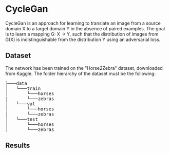 # CycleGan
CycleGan is an approach for learning to translate an image from a source domain X to a target domain Y in the absence of paired examples. The goal is to learn a mapping G: X → Y, such that the distribution of images from G(X) is indistinguishable from the distribution Y using an adversarial loss.

## Dataset
The network has been trained on the "Horse2Zebra" dataset, downloaded from Kaggle. The folder hierarchy of the dataset must be the following:  

<pre>
├───data  
│   └───train  
│       └───horses
|       └───zebras
│   └───val
│       └───horses
|       └───zebras
│   └───test
│       └───horses
│       └───zebras
</pre>

## Results
